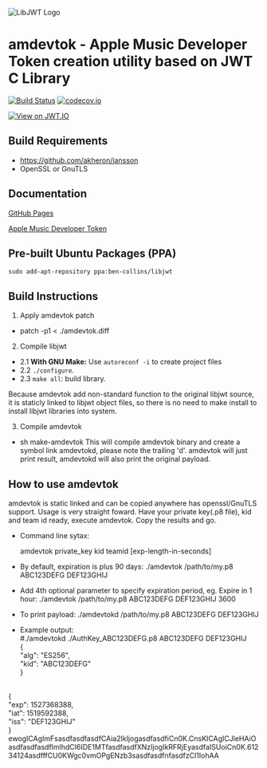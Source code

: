 ![LibJWT Logo](https://user-images.githubusercontent.com/320303/33439880-82406da4-d5bc-11e7-8959-6d53553c1984.png)

# amdevtok - Apple Music Developer Token creation utility based on JWT C Library

[![Build Status](https://travis-ci.org/benmcollins/libjwt.svg?branch=master)](https://travis-ci.org/benmcollins/libjwt) [![codecov.io](http://codecov.io/github/benmcollins/libjwt/coverage.svg?branch=master)](http://codecov.io/github/benmcollins/libjwt?branch=master)

[![View on JWT.IO](https://jwt.io/assets/badge.svg)](https://jwt.io)

## Build Requirements

- https://github.com/akheron/jansson
- OpenSSL or GnuTLS

## Documentation

[GitHub Pages](http://benmcollins.github.io/libjwt/)

[Apple Music Developer Token](https://developer.apple.com/library/content/documentation/NetworkingInternetWeb/Conceptual/AppleMusicWebServicesReference/SetUpWebServices.html)

## Pre-built Ubuntu Packages (PPA)

`sudo add-apt-repository ppa:ben-collins/libjwt`

## Build Instructions

1. Apply amdevtok patch
- patch -p1 < ./amdevtok.diff

2. Compile libjwt
- 2.1 **With GNU Make:** Use ``autoreconf -i`` to create project files 
- 2.2 ``./configure``.
- 2.3 ``make all``: build library.

Because amdevtok add non-standard function to the original libjwt source, it is staticly linked to libjwt object
files, so there is no need to make install to install libjwt libraries into system.

3. Compile amdevtok
- sh make-amdevtok
This will compile amdevtok binary and create a symbol link amdevtokd, please note the trailing 'd'.
amdevtok will just print result, amdevtokd will also print the original payload.

## How to use amdevtok
amdevtok is static linked and can be copied anywhere has openssl/GnuTLS support. Usage is very straight foward. 
Have your private key(.p8 file), kid and team id ready, execute amdevtok. Copy the results and go.

- Command line sytax:

  amdevtok private_key kid teamid [exp-length-in-seconds]

- By default, expiration is plus 90 days:
  ./amdevtok /path/to/my.p8 ABC123DEFG DEF123GHIJ

- Add 4th optional parameter to specify expiration period, eg. Expire in 1 hour:
    ./amdevtok /path/to/my.p8 ABC123DEFG DEF123GHIJ 3600
    
- To print payload:
    ./amdevtokd /path/to/my.p8 ABC123DEFG DEF123GHIJ

- Example output:<br>
#./amdevtokd ./AuthKey_ABC123DEFG.p8 ABC123DEFG DEF123GHIJ<br>
{<br>
    "alg": "ES256",<br>
    "kid": "ABC123DEFG"<br>
}<br>
<br>
{<br>
    "exp": 1527368388,<br>
    "iat": 1519592388,<br>
    "iss": "DEF123GHIJ"<br>
}<br>
ewogICAgImFsasdfasdfasdfCAia2lkIjogasdfasdfiCn0K.CnsKICAgICJleHAiOasdfasdfasdfImlhdCI6IDE1MTfasdfasdfXNzIjogIkRFRjEyasdfaISUoiCn0K.61234124asdfffCU0KWgc0vmOPgENzb3sasdfasdfnfasdfzCl1IohAA<br>
